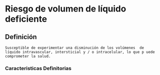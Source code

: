 # Riesgo de volumen de líquido deficiente
## Definición
	Susceptible de experimentar una disminución de los volúmenes  de líquido intravascular, intersticial y / o intracelular, lo que p uede comprometer la salud.

### Caracteristicas Definitorias


